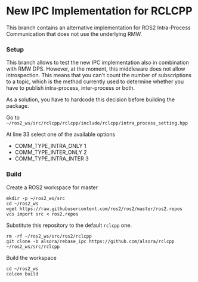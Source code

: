 # New IPC Implementation for RCLCPP


This branch contains an alternative implementation for ROS2 Intra-Process Communication that does not use the underlying RMW.


### Setup

This branch allows to test the new IPC implementation also in combination with RMW DPS.
However, at the moment, this middleware does not allow introspection. This means that you can't count the number of subscriptions to a topic, which is the method currently used to determine whether you have to publish intra-process, inter-process or both.

As a solution, you have to hardcode this decision before building the package.

Go to `~/ros2_ws/src/rclcpp/rclcpp/include/rclcpp/intra_process_setting.hpp`

At line 33 select one of the available options

- COMM_TYPE_INTRA_ONLY 1
- COMM_TYPE_INTER_ONLY 2
- COMM_TYPE_INTRA_INTER 3


### Build

Create a ROS2 workspace for master

```
mkdir -p ~/ros2_ws/src
cd ~/ros2_ws
wget https://raw.githubusercontent.com/ros2/ros2/master/ros2.repos
vcs import src < ros2.repos
```

Substitute this repository to the default `rclcpp` one.

```
rm -rf ~/ros2_ws/src/ros2/rclcpp
git clone -b alsora/rebase_ipc https://github.com/alsora/rclcpp ~/ros2_ws/src/rclcpp
```

Build the workspace

```
cd ~/ros2_ws
colcon build
```